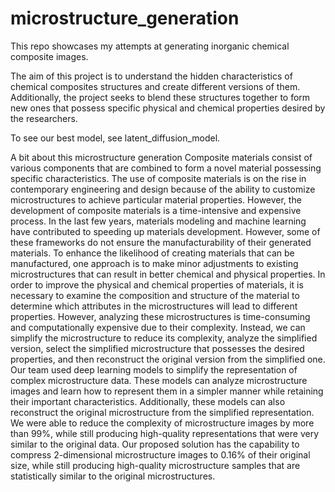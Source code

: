 # microstructure_generation

This repo showcases my attempts at generating inorganic chemical composite images.

The aim of this project is to understand the hidden characteristics of chemical composites structures and create different versions of them. Additionally, the project seeks to blend these structures together to form new ones that possess specific physical and chemical properties desired by the researchers.

To see our best model, see latent_diffusion_model.

A bit about this microstructure generation
Composite materials consist of various components that are combined to form a novel
material possessing specific characteristics. The use of composite materials is on the rise in
contemporary engineering and design because of the ability to customize microstructures to
achieve particular material properties. However, the development of composite materials is a
time-intensive and expensive process. In the last few years, materials modeling and machine
learning have contributed to speeding up materials development. However, some of these
frameworks do not ensure the manufacturability of their generated materials. To enhance the
likelihood of creating materials that can be manufactured, one approach is to make minor
adjustments to existing microstructures that can result in better chemical and physical properties.
In order to improve the physical and chemical properties of materials, it is necessary to examine
the composition and structure of the material to determine which attributes in the microstructures
will lead to different properties. However, analyzing these microstructures is time-consuming
and computationally expensive due to their complexity. Instead, we can simplify the
microstructure to reduce its complexity, analyze the simplified version, select the simplified
microstructure that possesses the desired properties, and then reconstruct the original version
from the simplified one. Our team used deep learning models to simplify the representation of
complex microstructure data. These models can analyze microstructure images and learn how to
represent them in a simpler manner while retaining their important characteristics. Additionally,
these models can also reconstruct the original microstructure from the simplified representation.
We were able to reduce the complexity of microstructure images by more than 99%, while still
producing high-quality representations that were very similar to the original data. Our proposed
solution has the capability to compress 2-dimensional microstructure images to 0.16% of their
original size, while still producing high-quality microstructure samples that are statistically
similar to the original microstructures.